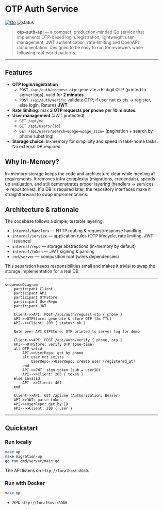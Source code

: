 # OTP Auth Service

[![Go](https://img.shields.io/badge/go-1.21-blue)](https://golang.org)  ![status](https://img.shields.io/badge/status-ready-brightgreen)

> **otp-auth-api** — a compact, production-minded Go service that implements OTP-based login/registration, lightweight user management, JWT authentication, rate-limiting and OpenAPI documentation. Designed to be easy to run for reviewers while following real-world patterns.

---

## Features

- **OTP login/registration**
  - `POST /api/auth/request-otp`: generate a 6-digit OTP (printed to server logs), valid for **2 minutes**.
  - `POST /api/auth/verify`: validate OTP; if user not exists → register, else login. Returns **JWT**.
- **Rate limiting**: max **3 OTP requests per phone** per **10 minutes**.
- **User management** (JWT protected):
  - `GET /api/me`
  - `GET /api/users/{id}`
  - `GET /api/users?search=&page=&page_size=` (pagination + search by phone substring)
- **Storage choice**: In-memory for simplicity and speed in take-home tasks. No external DB required.

## Why In-Memory?

In-memory storage keeps the code and architecture clear while meeting all requirements. It removes infra complexity (migrations, credentials), speeds up evaluation, and still demonstrates proper layering (handlers → services → repositories). If a DB is required later, the repository interfaces make it straightforward to swap implementations.


## Architecture & rationale

The codebase follows a simple, testable layering:

- `internal/handlers` — HTTP routing & request/response handling
- `internal/service` — application rules (OTP lifecycle, rate limiting, JWT issuance)
- `internal/repo` — storage abstractions (in-memory by default)
- `internal/token` — JWT signing & parsing
- `cmd/server` — composition root (wires dependencies)

This separation keeps responsibilities small and makes it trivial to swap the storage implementation for a real DB.

---

```mermaid
sequenceDiagram
    participant Client
    participant API
    participant OTPStore
    participant UserRepo
    participant JWT

    Client->>API: POST /api/auth/request-otp { phone }
    API->>OTPStore: generate & store OTP (2m TTL)
    API-->>Client: 200 { status: ok }

    Note over API,OTPStore: OTP printed to server log for demo

    Client->>API: POST /api/auth/verify { phone, otp }
    API->>OTPStore: verify OTP (one-time)
    alt OTP valid
        API->>UserRepo: get by phone
        alt user not exists
            UserRepo->>UserRepo: create user (registered_at)
        end
        API->>JWT: sign token (sub = userID)
        API-->>Client: 200 { token }
    else invalid
        API-->>Client: 401
    end

    Client->>API: GET /api/me (Authorization: Bearer)
    API->>JWT: parse token
    API->>UserRepo: get by ID
    API-->>Client: 200 { user }
```

---

## Quickstart

### Run locally

```bash
make up
make migration-up
go run cmd/server/main.go
```

The API listens on `http://localhost:8080`.


### Run with Docker


```bash
make up
```

- API: `http://localhost:8080`
